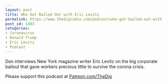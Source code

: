 ```yaml
---
layout: post
title: Who Got Bailed Out with Eric Levitz
permalink: https://www.thedigradio.com/podcast/who-got-bailed-out-with-eric-levitz/index.html
post_id: 1483
categories: 
- Coronavirus
- Donald Trump
- Eric Levitz
- Podcast
---
```


Dan interviews New York magazine writer Eric Levitz on the big corporate bailout that gave workers precious little to survive the corona crisis.

Please support this podcast at 
[Patreon.com/TheDig](http://Patreon.com/TheDig)
